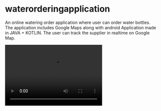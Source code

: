 # waterorderingapplication
An online watering order application where user can order water bottles. The application includes Google Maps along with android Application made in JAVA + KOTLIN. The user can track the supplier in realtime on Google Map.

<video src="https://www.youtube.com/watch?v=JGdfUU5RLO4&feature=youtu.be" width="320" height="200" controls preload></video>
